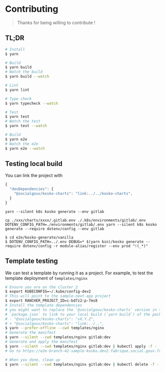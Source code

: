 # Contributing

> Thanks for being willing to contribute !

## TL;DR

```sh
# Install
$ yarn

# Build
$ yarn build
# Watch the build
$ yarn build --watch

# Lint
$ yarn lint

# Type check
$ yarn typecheck --watch

# Test
$ yarn test
# Watch the test
$ yarn test --watch

# Build
$ yarn e2e
# Watch the e2e
$ yarn e2e --watch
```

## Testing local build

You can link the project with

```js
{
  "devDependencies": {
    "@socialgouv/kosko-charts": "link:../../kosko-charts",
  }
}
```

```
yarn --silent k8s kosko generate --env gitlab

cp ./xxx/charts/xxxx/.gitlab.env ./.k8s/environments/gitlab/.env
DOTENV_CONFIG_PATH=./environments/gitlab/.env yarn --silent k8s kosko generate --require dotenv/config --env gitlab

$ cd e2e/kosko-generate/vanilla
$ DOTENV_CONFIG_PATH=../.env DEBUG=* $(yarn bin)/kosko generate --require dotenv/config -r module-alias/register --env prod "!(_*)"
```

## Template testing

We can test a template by running it as a project.
For example, to test the template deployment of `templates/nginx`

```sh
# Ensure you are on the cluster 2
$ export KUBECONFIG=~/.kube/config-dev2
# This will point to the sample-next-app project
$ export RANCHER_PROJECT_ID=c-bd7z2:p-7ms8
# Install the template dependencies
# you might want to replace the `@socialgouv/kosko-charts` version in the tempalte
# `package.json` to link to your local build (`yarn build`) of the package
# - "@socialgouv/kosko-charts": "vX.Y.Z",
# + "@socialgouv/kosko-charts": "link:../..",
$ yarn --prefer-offline --cwd templates/nginx
# Generate the manifest
$ yarn --silent --cwd templates/nginx gitlab:dev
# Generate and apply the manifest
$ yarn --silent --cwd templates/nginx gitlab:dev | kubectl apply -f -
# Go to https://e2e-branch-42-sample-kosko.dev2.fabrique.social.gouv.fr ?

# When you done, clean up
$ yarn --silent --cwd templates/nginx gitlab:dev | kubectl delete -f -
```
